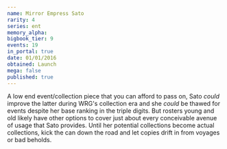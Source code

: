 ```yaml
---
name: Mirror Empress Sato
rarity: 4
series: ent
memory_alpha:
bigbook_tier: 9
events: 19
in_portal: true
date: 01/01/2016
obtained: Launch
mega: false
published: true
---
```


A low end event/collection piece that you can afford to pass on, Sato *could* improve the latter during WRG's collection era and she *could* be thawed for events despite her base ranking in the triple digits. But rosters young and old likely have other options to cover just about every conceivable avenue of usage that Sato provides. Until her potential collections become actual collections, kick the can down the road and let copies drift in from voyages or bad beholds.

